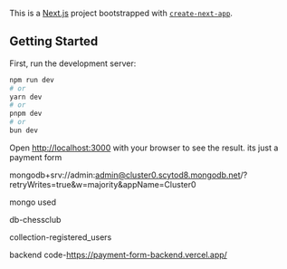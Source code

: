 This is a [Next.js](https://nextjs.org/) project bootstrapped with [`create-next-app`](https://github.com/vercel/next.js/tree/canary/packages/create-next-app).

## Getting Started

First, run the development server:

```bash
npm run dev
# or
yarn dev
# or
pnpm dev
# or
bun dev
```

Open [http://localhost:3000](http://localhost:3000) with your browser to see the result.
its just a payment form 

mongodb+srv://admin:admin@cluster0.scytod8.mongodb.net/?retryWrites=true&w=majority&appName=Cluster0

mongo used

db-chessclub

collection-registered_users

backend code-https://payment-form-backend.vercel.app/